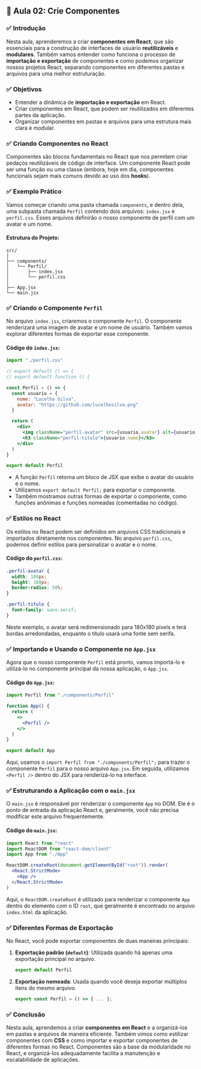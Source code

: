 ## 📝 Aula 02: Crie Componentes

### ✅ Introdução

Nesta aula, aprenderemos a criar **componentes em React**, que são essenciais para a construção de interfaces de usuário **reutilizáveis** e **modulares**. Também vamos entender como funciona o processo de **importação e exportação** de componentes e como podemos organizar nossos projetos React, separando componentes em diferentes pastas e arquivos para uma melhor estruturação.

### ✅ Objetivos

- Entender a dinâmica de **importação e exportação** em React.
- Criar componentes em React, que podem ser reutilizados em diferentes partes da aplicação.
- Organizar componentes em pastas e arquivos para uma estrutura mais clara e modular.

### ✅ Criando Componentes no React

Componentes são blocos fundamentais no React que nos permitem criar pedaços reutilizáveis de código de interface. Um componente React pode ser uma função ou uma classe (embora, hoje em dia, componentes funcionais sejam mais comuns devido ao uso dos **hooks**).

### ✅ Exemplo Prático

Vamos começar criando uma pasta chamada `components`, e dentro dela, uma subpasta chamada `Perfil` contendo dois arquivos: `index.jsx` e `perfil.css`. Esses arquivos definirão o nosso componente de perfil com um avatar e um nome.

#### Estrutura do Projeto:

```
src/
│
├── components/
│   └── Perfil/
│       ├── index.jsx
│       └── perfil.css
│
├── App.jsx
└── main.jsx
```

### ✅ Criando o Componente `Perfil`

No arquivo `index.jsx`, criaremos o componente `Perfil`. O componente renderizará uma imagem de avatar e um nome de usuário. Também vamos explorar diferentes formas de exportar esse componente.

#### Código do `index.jsx`:

```jsx
import "./perfil.css"

// export default () => {
// export default function () {

const Perfil = () => {
  const usuario = {
    nome: "Lucelho Silva",
    avatar: "https://github.com/lucelhosilva.png"
  }

  return (
    <div>
      <img className="perfil-avatar" src={usuario.avatar} alt={usuario.nome} />
      <h3 className="perfil-titulo">{usuario.nome}</h3>
    </div>
  )
}

export default Perfil
```

- A função `Perfil` retorna um bloco de JSX que exibe o avatar do usuário e o nome.
- Utilizamos `export default Perfil;` para exportar o componente.
- Também mostramos outras formas de exportar o componente, como funções anônimas e funções nomeadas (comentadas no código).

### ✅ Estilos no React

Os estilos no React podem ser definidos em arquivos CSS tradicionais e importados diretamente nos componentes. No arquivo `perfil.css`, podemos definir estilos para personalizar o avatar e o nome.

#### Código do `perfil.css`:

```css
.perfil-avatar {
  width: 180px;
  height: 180px;
  border-radius: 50%;
}

.perfil-titulo {
  font-family: sans-serif;
}
```

Neste exemplo, o avatar será redimensionado para 180x180 pixels e terá bordas arredondadas, enquanto o título usará uma fonte sem serifa.

### ✅ Importando e Usando o Componente no `App.jsx`

Agora que o nosso componente `Perfil` está pronto, vamos importá-lo e utilizá-lo no componente principal da nossa aplicação, o `App.jsx`.

#### Código do `App.jsx`:

```jsx
import Perfil from "./components/Perfil"

function App() {
  return (
    <>
      <Perfil />
    </>
  )
}

export default App
```

Aqui, usamos o `import Perfil from "./components/Perfil";` para trazer o componente `Perfil` para o nosso arquivo `App.jsx`. Em seguida, utilizamos `<Perfil />` dentro do JSX para renderizá-lo na interface.

### ✅ Estruturando a Aplicação com o `main.jsx`

O `main.jsx` é responsável por renderizar o componente `App` no DOM. Ele é o ponto de entrada da aplicação React e, geralmente, você não precisa modificar este arquivo frequentemente.

#### Código do `main.jsx`:

```jsx
import React from "react"
import ReactDOM from "react-dom/client"
import App from "./App"

ReactDOM.createRoot(document.getElementById("root")).render(
  <React.StrictMode>
    <App />
  </React.StrictMode>
)
```

Aqui, o `ReactDOM.createRoot` é utilizado para renderizar o componente `App` dentro do elemento com o ID `root`, que geralmente é encontrado no arquivo `index.html` da aplicação.

### ✅ Diferentes Formas de Exportação

No React, você pode exportar componentes de duas maneiras principais:

1. **Exportação padrão (`default`)**: Utilizada quando há apenas uma exportação principal no arquivo.

   ```jsx
   export default Perfil
   ```

2. **Exportação nomeada**: Usada quando você deseja exportar múltiplos itens do mesmo arquivo.

   ```jsx
   export const Perfil = () => { ... };
   ```

### ✅ Conclusão

Nesta aula, aprendemos a criar **componentes em React** e a organizá-los em pastas e arquivos de maneira eficiente. Também vimos como estilizar componentes com **CSS** e como importar e exportar componentes de diferentes formas no React. Componentes são a base da modularidade no React, e organizá-los adequadamente facilita a manutenção e escalabilidade de aplicações.
